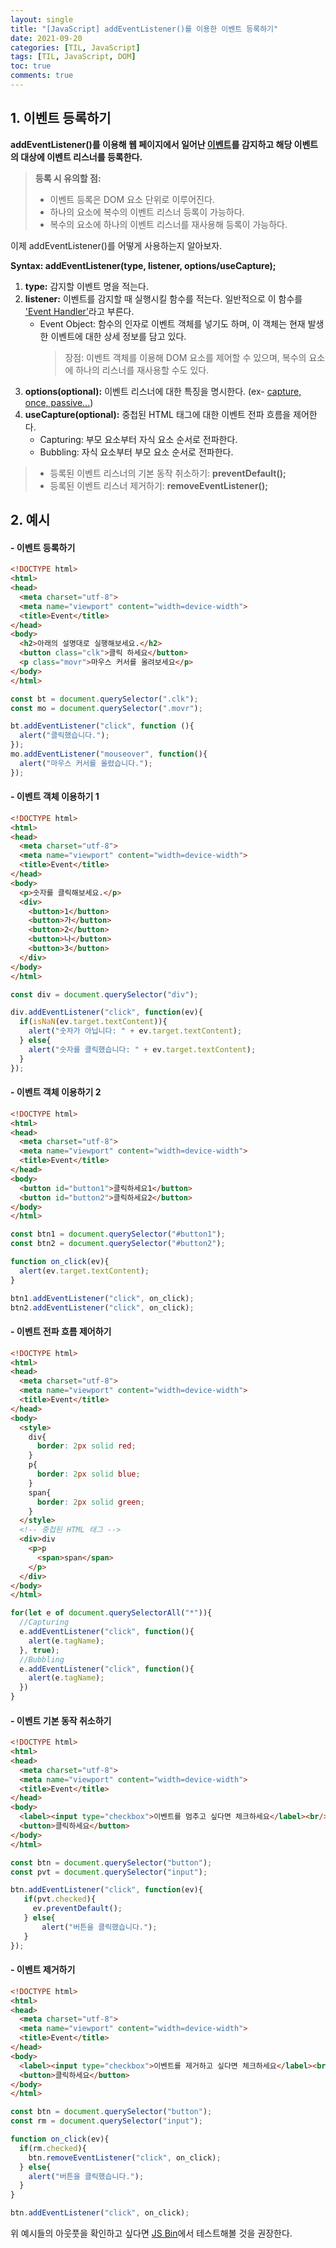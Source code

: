 ```yaml
---
layout: single
title: "[JavaScript] addEventListener()를 이용한 이벤트 등록하기"
date: 2021-09-20
categories: [TIL, JavaScript]
tags: [TIL, JavaScript, DOM]
toc: true
comments: true
---
```



## 1. 이벤트 등록하기
**addEventListener()를 이용해 웹 페이지에서 일어난 [이벤트](https://jihyungong.github.io/til/javascript/Events/)를 감지하고 해당 이벤트의 대상에 이벤트 리스너를 등록한다.**

> **등록 시 유의할 점:** 
> - 이벤트 등록은 DOM 요소 단위로 이루어진다.
> - 하나의 요소에 복수의 이벤트 리스너 등록이 가능하다.
> - 복수의 요소에 하나의 이벤트 리스너를 재사용해 등록이 가능하다.

이제 addEventListener()를 어떻게 사용하는지 알아보자.

**Syntax: addEventListener(type, listener, options/useCapture);**
1. **type:** 감지할 이벤트 명을 적는다.
2. **listener:** 이벤트를 감지할 때 실행시킬 함수를 적는다. 일반적으로 이 함수를 <u>'Event Handler'</u>라고 부른다.
    - Event Object: 함수의 인자로 이벤트 객체를 넣기도 하며, 이 객체는 현재 발생한 이벤트에 대한 상세 정보를 담고 있다.
        > 장점: 이벤트 객체를 이용해 DOM 요소를 제어할 수 있으며, 복수의 요소에 하나의 리스너를 재사용할 수도 있다.
3. **options(optional):** 이벤트 리스너에 대한 특징을 명시한다. (ex- [capture, once, passive...](https://developer.mozilla.org/en-US/docs/Web/API/EventTarget/addEventListener#syntax))
4. **useCapture(optional):** 중첩된 HTML 태그에 대한 이벤트 전파 흐름을 제어한다. 
    - Capturing: 부모 요소부터 자식 요소 순서로 전파한다.
    - Bubbling: 자식 요소부터 부모 요소 순서로 전파한다. 

> - 등록된 이벤트 리스너의 기본 동작 취소하기: **preventDefault();**  
> - 등록된 이벤트 리스너 제거하기: **removeEventListener();**


## 2. 예시
#### - 이벤트 등록하기
  ```html
  <!DOCTYPE html>
  <html>
  <head>
    <meta charset="utf-8">
    <meta name="viewport" content="width=device-width">
    <title>Event</title>
  </head>
  <body>
    <h2>아래의 설명대로 실행해보세요.</h2>
    <button class="clk">클릭 하세요</button>
    <p class="movr">마우스 커서를 올려보세요</p>
  </body>
  </html>
  ```
  ```javascript
  const bt = document.querySelector(".clk");
  const mo = document.querySelector(".movr");

  bt.addEventListener("click", function (){
    alert("클릭했습니다.");
  });
  mo.addEventListener("mouseover", function(){
    alert("마우스 커서를 올렸습니다.");
  });
  ```
  
#### - 이벤트 객체 이용하기 1
  ```html
  <!DOCTYPE html>
  <html>
  <head>
    <meta charset="utf-8">
    <meta name="viewport" content="width=device-width">
    <title>Event</title>
  </head>
  <body>
    <p>숫자를 클릭해보세요.</p>
    <div>
      <button>1</button>
      <button>가</button>
      <button>2</button>
      <button>나</button>
      <button>3</button>
    </div>
  </body>
  </html>
  ```
  ```javascript
  const div = document.querySelector("div");

  div.addEventListener("click", function(ev){
    if(isNaN(ev.target.textContent)){
      alert("숫자가 아닙니다: " + ev.target.textContent);
    } else{
      alert("숫자를 클릭했습니다: " + ev.target.textContent);
    }
  });
  ```

#### - 이벤트 객체 이용하기 2
  ```html
  <!DOCTYPE html>
  <html>
  <head>
    <meta charset="utf-8">
    <meta name="viewport" content="width=device-width">
    <title>Event</title>
  </head>
  <body>
    <button id="button1">클릭하세요1</button>
    <button id="button2">클릭하세요2</button>
  </body>
  </html>
  ```
  ```javascript
  const btn1 = document.querySelector("#button1");
  const btn2 = document.querySelector("#button2");

  function on_click(ev){
    alert(ev.target.textContent);
  }

  btn1.addEventListener("click", on_click);
  btn2.addEventListener("click", on_click);
  ```

#### - 이벤트 전파 흐름 제어하기
  ```html
  <!DOCTYPE html>
  <html>
  <head>
    <meta charset="utf-8">
    <meta name="viewport" content="width=device-width">
    <title>Event</title>
  </head>
  <body>
    <style>
      div{
        border: 2px solid red;
      }
      p{
        border: 2px solid blue;
      }
      span{
        border: 2px solid green;
      }
    </style>
    <!-- 중첩된 HTML 태그 -->
    <div>div
      <p>p
        <span>span</span>
      </p>
    </div>
  </body>
  </html>
  ```
  ```javascript
  for(let e of document.querySelectorAll("*")){
    //Capturing
    e.addEventListener("click", function(){
      alert(e.tagName);
    }, true);
    //Bubbling
    e.addEventListener("click", function(){
      alert(e.tagName);
    })
  }
  ```

#### - 이벤트 기본 동작 취소하기
  ```html
  <!DOCTYPE html>
  <html>
  <head>
    <meta charset="utf-8">
    <meta name="viewport" content="width=device-width">
    <title>Event</title>
  </head>
  <body>
    <label><input type="checkbox">이벤트를 멈추고 싶다면 체크하세요</label><br/>
    <button>클릭하세요</button>
  </body>
  </html>
  ```
  ```javascript
  const btn = document.querySelector("button");
  const pvt = document.querySelector("input");

  btn.addEventListener("click", function(ev){
     if(pvt.checked){
       ev.preventDefault();
     } else{
         alert("버튼을 클릭했습니다.");
     }
  });
  ```

#### - 이벤트 제거하기
  ```html
  <!DOCTYPE html>
  <html>
  <head>
    <meta charset="utf-8">
    <meta name="viewport" content="width=device-width">
    <title>Event</title>
  </head>
  <body>
    <label><input type="checkbox">이벤트를 제거하고 싶다면 체크하세요</label><br/>
    <button>클릭하세요</button>
  </body>
  </html>
  ```
  ```javascript
  const btn = document.querySelector("button");
  const rm = document.querySelector("input");

  function on_click(ev){
    if(rm.checked){
      btn.removeEventListener("click", on_click);
    } else{
      alert("버튼을 클릭했습니다.");
    }
  }

  btn.addEventListener("click", on_click);
  ```

위 예시들의 아웃풋을 확인하고 싶다면 [JS Bin](https://jsbin.com/?html,js,output)에서 테스트해볼 것을 권장한다.
